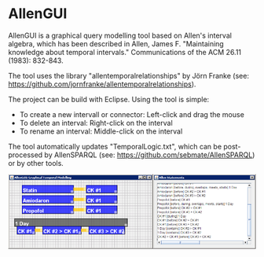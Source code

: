 # AllenGUI

AllenGUI is a graphical query modelling tool based on Allen's interval algebra, which has been described in Allen, James F. "Maintaining knowledge about temporal intervals." Communications of the ACM 26.11 (1983): 832-843.

The tool uses the library "allentemporalrelationships" by Jörn Franke (see: https://github.com/jornfranke/allentemporalrelationships).

The project can be build with Eclipse. Using the tool is simple:

   - To create a new intervall or connector: Left-click and drag the mouse
   - To delete an interval: Right-click on the interval
   - To rename an interval: Middle-click on the interval

The tool automatically updates "TemporalLogic.txt", which can be post-processed by AllenSPARQL (see: https://github.com/sebmate/AllenSPARQL) or by other tools.

![Screenshot](Screenshot.png)
